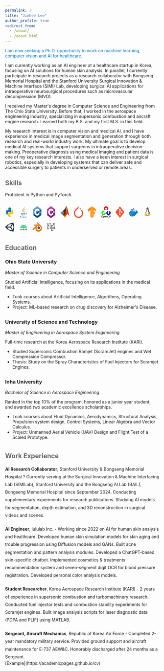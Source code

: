 ```yaml
---
permalink: /
title: "Jinhee Lee"
author_profile: true
redirect_from: 
  - /about/
  - /about.html
---
```


<p style="color: #007acc;">
  I am now seeking a Ph.D. opportunity to work on machine learning, computer vision and AI for healthcare.
</p>

I am currently working as an AI engineer at a healthcare startup in Korea, focusing on AI solutions for human skin analysis. 
In parallel, I currently participate in research projects as a research collaborator with Bongseng Memorial Hospital and the Stanford University Surgical Innovation & Machine Interface (SIMI) Lab, developing surgical AI applications for intraoperative neurosurgical procedures such as microvascular decompression (MVD).

 I received my Master's degree in Computer Science and Engineering from The Ohio State University. Before that, I worked in the aerospace engineering industry, specializing in supersonic combustion and aircraft engine research. I earned both my B.S. and my first M.S. in this field.

My research interest is in computer vision and medical AI, and I have experience in medical image segmentation and generation through both research and real-world industry work. My ultimate goal is to develop medical AI systems that support surgeons in intraoperative decision-making. Preoperative diagnosis using medical imaging and patient data is one of my key research interests.
I also have a keen interest in surgical robotics, especially in developing systems that can deliver safe and accessible surgery to patients in underserved or remote areas.



<h2 style="color:#666; margin-top: 30px;">Skills</h2>

<p>Proficient in Python and PyTorch.</p>

<div style="display: flex; flex-wrap: wrap; gap: 15px; margin-top: 30px;">
  <img src="/images/skills/python.png" alt="Python" title="Python" style="width:30px;">
  <img src="/images/skills/java.png" alt="Java" title="Java" style="width:30px;">
  <img src="/images/skills/cpp.png" alt="C++" title="C++" style="width:30px;">
  <img src="/images/skills/csharp.png" alt="C#" title="C#" style="width:30px;">
  <img src="/images/skills/matlab.png" alt="MATLAB" title="MATLAB" style="width:30px;">
  <img src="/images/skills/pytorch.png" alt="PyTorch" title="PyTorch" style="width:30px;">
  <img src="/images/skills/tensorflow.png" alt="TensorFlow" title="TensorFlow" style="width:30px;">
  <img src="/images/skills/opencv.png" alt="OpenCV" title="OpenCV" style="width:30px;">
  <img src="/images/skills/git.png" alt="Git" title="Git" style="width:30px;">
  <img src="/images/skills/docker.png" alt="Docker" title="Docker" style="width:30px;">
  <img src="/images/skills/linux.png" alt="Linux" title="Linux" style="width:30px;">
  <img src="/images/skills/unity.png" alt="Unity" title="Unity Engine" style="width:30px;">
  <img src="/images/skills/android.png" alt="Android Studio" title="Android Studio" style="width:30px;">
  <img src="/images/skills/blender.png" alt="Blender" title="Blender" style="width:30px;">
  <img src="/images/skills/latex.png" alt="LaTeX" title="LaTeX" style="width:30px;">
</div>


<h2 style="color:#666; margin-top: 40px;">Education</h2>

<!-- Ohio State -->
<div style="margin-bottom: 30px;">
  <!-- <img src="/images/education/Ohio_State_University_Logo.png" alt="Ohio State Logo" style="width: 30px;"> -->
  <h3>Ohio State University</h3>
  <p><em>Master of Science in Computer Science and Engineering</em></p>
  <p>Studied Artificial Intelligence, focusing on its applications in the medical field.</p>
  <ul>
    <li>Took courses about Artificial Intelligence, Algorithms, Operating Systems.</li>
    <li>Project: ML-based research on drug discovery for Alzheimer's Disease.</li>
  </ul>
</div>

<!-- UST -->
<div style="margin-bottom: 30px;">
  <!-- <img src="/images/education/ustLogo.png" alt="UST Logo" style="width: 30px;"> -->
  <h3>University of Science and Technology</h3>
  <p><em>Master of Engineering in Aerospace System Engineering</em></p>
  <p>Full-time research at the Korea Aerospace Research Institute (KARI).</p>
  <ul>
    <li>Studied Supersonic Combustion Ramjet (ScramJet) engines and Wet Compression Compressor.</li>
    <li>Thesis: Study on the Spray Characteristics of Fuel Injectors for Scramjet Engines.</li>
  </ul>
</div>

<!-- Inha University -->
<div style="margin-bottom: 30px;">
  <!-- <img src="/images/education/inhaLogo.jpg" alt="Inha Logo" style="width: 30px;"> -->
  <h3>Inha University</h3>
  <p><em>Bachelor of Science in Aerospace Engineering</em></p>
  <p>Ranked in the top 10% of the program, honored as a junior year student, and awarded two academic excellence scholarships.</p>
  <ul>
    <li>Took courses about Fluid Dynamics, Aerodynamics, Structural Analysis, Propulsion system design, Control Systems, Linear Algebra and Vector Calculus.</li>
    <li>Project: Unmanned Aerial Vehicle (UAV) Design and Flight Test of a Scaled Prototype.</li>
  </ul>
</div>


<h2 style="color:#666; margin-top: 40px;">Work Experience</h2>

<div style="line-height: 1.8; max-width: 1000px; margin: 0 auto;">

  <div style="margin-bottom: 20px;">
    <strong>AI Research Collaborator</strong>, Stanford University & Bongseng Memorial Hospital  
    ? Currently serving at the Surgical Innovation & Machine Interfacing Lab (SIMILab), Stanford University and the Bongseng AI Lab (BAIL), Bongseng Memorial Hospital since September 2024. 
    Conducting supplementary experiments for research publications. Studying AI models for segmentation, depth estimation, and 3D reconstruction in surgical videos and scenes.
  </div>

  <div style="margin-bottom: 20px;">
    <strong>AI Engineer</strong>, lululab Inc.  
    - Working since 2022 on AI for human skin analysis and healthcare.  
    Developed human skin simulation models for skin aging and trouble progression using Diffusion models and GANs.  
    Built acne segmentation and pattern analysis modules. Developed a ChatGPT-based skin-specific chatbot.  
    Implemented cosmetics & treatments recommendation system and seven-segment digit OCR for blood pressure registration.  
    Developed personal color analysis models.
  </div>

  <div style="margin-bottom: 20px;">
    <strong>Student Researcher</strong>, Korea Aerospace Research Institute (KARI)  
    - 2 years of experience in supersonic combustion and turbomachinery research.  
    Conducted fuel injector tests and combustion stability experiments for Scramjet engines.  
    Built image analysis scripts for laser diagnostic data (PDPA and PLIF) using MATLAB.
  </div>

  <div>
    <strong>Sergeant, Aircraft Mechanics</strong>, Republic of Korea Air Force  
    - Completed 2-year mandatory military service.  
    Provided ground support and aircraft maintenance for E-737 AEW&C.  
    Honorably discharged after 24 months as a Sergeant.
  </div>

</div>
[Example](https://academicpages.github.io/cv)  

